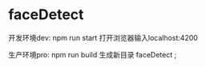 # faceDetect




开发环境dev: npm run start  打开浏览器输入localhost:4200


生产环境pro: npm run build 生成新目录 faceDetect ; 






